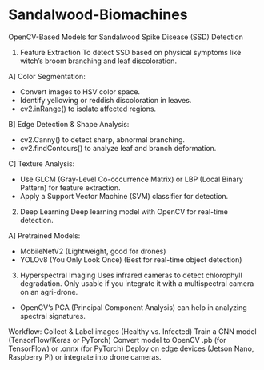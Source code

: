 # Sandalwood-Biomachines
OpenCV-Based Models for Sandalwood Spike Disease (SSD) Detection 

1. Feature Extraction
To detect SSD based on physical symptoms like witch’s broom branching and leaf discoloration.

A] Color Segmentation:
- Convert images to HSV color space.
- Identify yellowing or reddish discoloration in leaves.
- cv2.inRange() to isolate affected regions.

B] Edge Detection & Shape Analysis:
- cv2.Canny() to detect sharp, abnormal branching.
- cv2.findContours() to analyze leaf and branch deformation.

C] Texture Analysis:
- Use GLCM (Gray-Level Co-occurrence Matrix) or LBP (Local Binary Pattern) for feature extraction.
- Apply a Support Vector Machine (SVM) classifier for detection.


2. Deep Learning 
Deep learning model with OpenCV for real-time detection.

A] Pretrained Models:
- MobileNetV2 (Lightweight, good for drones)
- YOLOv8 (You Only Look Once) (Best for real-time object detection)

3. Hyperspectral Imaging 
Uses infrared cameras to detect chlorophyll degradation. Only usable if you integrate it with a multispectral camera on an agri-drone.
- OpenCV’s PCA (Principal Component Analysis) can help in analyzing spectral signatures.

Workflow:
Collect & Label images (Healthy vs. Infected)
Train a CNN model (TensorFlow/Keras or PyTorch)
Convert model to OpenCV .pb (for TensorFlow) or .onnx (for PyTorch)
Deploy on edge devices (Jetson Nano, Raspberry Pi) or integrate into drone cameras.
